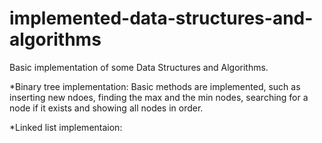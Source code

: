 # implemented-data-structures-and-algorithms
Basic implementation of some Data Structures and Algorithms.

*Binary tree implementation:
Basic methods are implemented, such as inserting new ndoes, finding the max and the min nodes, searching for a node if it exists and showing all nodes in order.

*Linked list implementaion:
